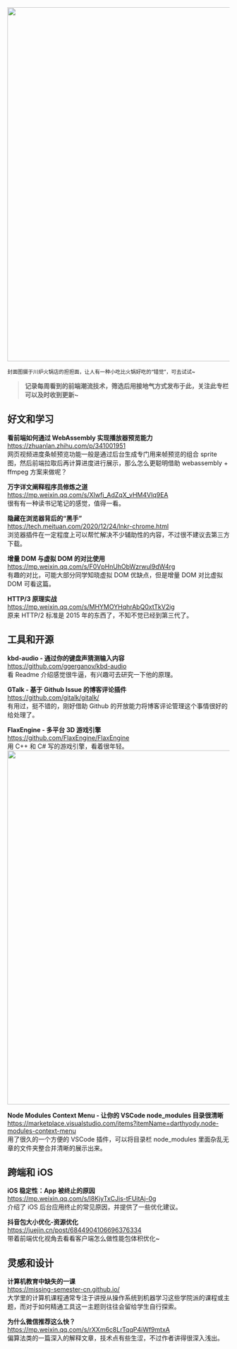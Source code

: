<img src="https://gw.alipayobjects.com/zos/k/27/4fkfwX.jpeg" width="800" />

<small>封面图摄于川炉火锅店的担担面，让人有一种小吃比火锅好吃的“错觉”，可去试试~</small>

> **记录每周看到的前端潮流技术，筛选后用接地气方式发布于此，关注此专栏可以及时收到更新~**

## 好文和学习

**看前端如何通过 WebAssembly 实现播放器预览能力**  
<https://zhuanlan.zhihu.com/p/341001951>  
网页视频进度条帧预览功能一般是通过后台生成专门用来帧预览的组合 sprite 图，然后前端拉取后再计算进度进行展示，那么怎么更聪明借助 webassembly + ffmpeg 方案来做呢？

**万字详文阐释程序员修炼之道**  
<https://mp.weixin.qq.com/s/XIwfj_AdZqX_vHM4VIq9EA>  
很有有一种读书记笔记的感觉，值得一看。

**隐藏在浏览器背后的“黑手”**  
<https://tech.meituan.com/2020/12/24/lnkr-chrome.html>  
浏览器插件在一定程度上可以帮忙解决不少辅助性的内容，不过很不建议去第三方下载。

**增量 DOM 与虚拟 DOM 的对比使用**  
<https://mp.weixin.qq.com/s/F0VpHnUhObWzrwul9dW4rg>  
有趣的对比，可能大部分同学知晓虚拟 DOM 优缺点，但是增量 DOM 对比虚拟 DOM 可看这篇。

**HTTP/3 原理实战**  
<https://mp.weixin.qq.com/s/MHYMOYHqhrAbQ0xtTkV2ig>  
原来 HTTP/2 标准是 2015 年的东西了，不知不觉已经到第三代了。

## 工具和开源

**kbd-audio - 通过你的键盘声猜测输入内容**  
<https://github.com/ggerganov/kbd-audio>  
看 Readme 介绍感觉很牛逼，有兴趣可去研究一下他的原理。

**GTalk - 基于 Github Issue 的博客评论插件**  
<https://github.com/gitalk/gitalk/>  
有用过，挺不错的，刚好借助 Github 的开放能力将博客评论管理这个事情很好的给处理了。

**FlaxEngine - 多平台 3D 游戏引擎**  
<https://github.com/FlaxEngine/FlaxEngine>  
用 C++ 和 C# 写的游戏引擎，看着很年轻。  
<img src="https://gw.alipayobjects.com/zos/k/t0/gYNVuz.jpg" width="800" />

**Node Modules Context Menu - 让你的 VSCode node_modules 目录很清晰**  
<https://marketplace.visualstudio.com/items?itemName=darthyody.node-modules-context-menu>  
用了很久的一个方便的 VSCode 插件，可以将目录栏 node_modules 里面杂乱无章的文件夹整合并清晰的展示出来。

## 跨端和 iOS

**iOS 稳定性：App 被终止的原因**  
<https://mp.weixin.qq.com/s/l8KjyTxCJis-tFUitAj-0g>  
介绍了 iOS 后台应用终止的常见原因，并提供了一些优化建议。

**抖音包大小优化-资源优化**  
<https://juejin.cn/post/6844904106696376334>  
带着前端优化视角去看看客户端怎么做性能包体积优化~

## 灵感和设计

**计算机教育中缺失的一课**  
<https://missing-semester-cn.github.io/>  
大学里的计算机课程通常专注于讲授从操作系统到机器学习这些学院派的课程或主题，而对于如何精通工具这一主题则往往会留给学生自行探索。

**为什么微信推荐这么快？**  
<https://mp.weixin.qq.com/s/rXXm6c8LrTqqP4iWf9mtxA>  
偏算法类的一篇深入的解释文章，技术点有些生涩，不过作者讲得很深入浅出。
